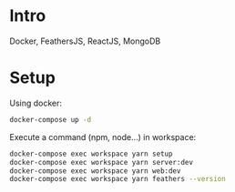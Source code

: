 # Intro
Docker, FeathersJS, ReactJS, MongoDB

# Setup
Using docker:
```bash
docker-compose up -d
```

Execute a command (npm, node...) in workspace:
```bash
docker-compose exec workspace yarn setup
docker-compose exec workspace yarn server:dev
docker-compose exec workspace yarn web:dev
docker-compose exec workspace yarn feathers --version
```
